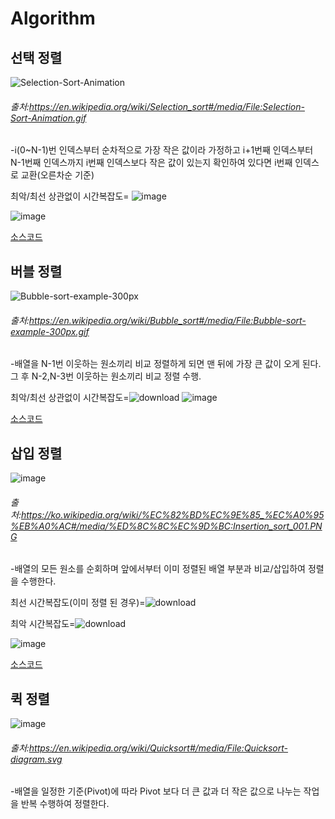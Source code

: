 # Algorithm

## **선택 정렬**
![Selection-Sort-Animation](https://user-images.githubusercontent.com/68372094/148721259-27a581de-95ab-4050-99bf-1ecdbeea4f99.gif)

###### 출처:https://en.wikipedia.org/wiki/Selection_sort#/media/File:Selection-Sort-Animation.gif

-i(0~N-1)번 인덱스부터 순차적으로 가장 작은 값이라 가정하고 i+1번째 인덱스부터 N-1번째 인덱스까지 
 i번째 인덱스보다 작은 값이 있는지 확인하여 있다면 i번째 인덱스로 교환(오른차순 기준)
 
최악/최선 상관없이 시간복잡도=
![image](https://user-images.githubusercontent.com/68372094/148515161-02e3d76f-87ef-42e0-bdf3-8a24f024b9da.png)
	
![image](https://user-images.githubusercontent.com/68372094/148515178-942082fc-deb6-495f-b92a-a41caeada715.png)

[소스코드](https://github.com/sunkiyu/algorithm/blob/1415051b34f4a976ca340cf1f9423e2705e1c242/SeletionSort)

## **버블 정렬**
![Bubble-sort-example-300px](https://user-images.githubusercontent.com/68372094/148721368-c4c1a84f-94cc-4391-a553-eeb7ae31350a.gif)

###### 출처:https://en.wikipedia.org/wiki/Bubble_sort#/media/File:Bubble-sort-example-300px.gif

-배열을 N-1번 이웃하는 원소끼리 비교 정렬하게 되면 맨 뒤에 가장 큰 값이 오게 된다.
 그 후 N-2,N-3번 이웃하는 원소끼리 비교 정렬 수행. 
 
 최악/최선 상관없이 시간복잡도=![download](https://user-images.githubusercontent.com/68372094/148721648-05bb0900-acbc-4cc9-b421-4c332045fee0.png)
 ![image](https://user-images.githubusercontent.com/68372094/148722140-c8de042a-b1ab-4188-8439-5ba526a21645.png)
 
 [소스코드](https://github.com/sunkiyu/algorithm/blob/6a157a8a854bcd8a4344fa753d8ed75c3438f7de/Bubble%20Sort)
 
 ## **삽입 정렬**
 ![image](https://user-images.githubusercontent.com/68372094/148732495-54a0ab9e-ea5c-4588-80be-4d3b68eefa77.png)
 ###### 출처:https://ko.wikipedia.org/wiki/%EC%82%BD%EC%9E%85_%EC%A0%95%EB%A0%AC#/media/%ED%8C%8C%EC%9D%BC:Insertion_sort_001.PNG
 -배열의 모든 원소를 순회하며 앞에서부터 이미 정렬된 배열 부분과 비교/삽입하여 정렬을 수행한다.
 
 최선 시간복잡도(이미 정렬 된 경우)=![download](https://user-images.githubusercontent.com/68372094/148881222-92a0176b-677b-4979-83af-4329136ee492.png)
 
 최악 시간복잡도=![download](https://user-images.githubusercontent.com/68372094/148721648-05bb0900-acbc-4cc9-b421-4c332045fee0.png)
 
 ![image](https://user-images.githubusercontent.com/68372094/148880534-21a08ae3-c4a0-4a7e-b624-9e95bb8afd70.png)

[소스코드](https://github.com/sunkiyu/algorithm/blob/c1d8548eaf8056174e1896809589e3cddeb9cc08/Insertion%20Sort)

 ## **퀵 정렬**
 ![image](https://user-images.githubusercontent.com/68372094/148881658-b2da6e22-f0bd-4e9c-808b-0afc76bb2831.png)
 ###### 출처:https://en.wikipedia.org/wiki/Quicksort#/media/File:Quicksort-diagram.svg
 -배열을 일정한 기준(Pivot)에 따라 Pivot 보다 더 큰 값과 더 작은 값으로 나누는 작업을 반복 수행하여 정렬한다.
